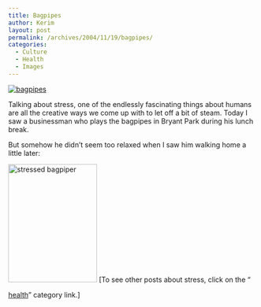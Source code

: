 ```yaml
---
title: Bagpipes
author: Kerim
layout: post
permalink: /archives/2004/11/19/bagpipes/
categories:
  - Culture
  - Health
  - Images
---
```

<a href="http://www.flickr.com/photos/kerim/1580218/" onclick="_gaq.push(['_trackEvent', 'outbound-article', 'http://www.flickr.com/photos/kerim/1580218/', '']);"  title="photo sharing"><img src="http://www.flickr.com/photos/1580218_6001de1098_m.jpg" alt="bagpipes" /></a>

Talking about stress, one of the endlessly fascinating things about humans are all the creative ways we come up with to let off a bit of steam. Today I saw a businessman who plays the bagpipes in Bryant Park during his lunch break.

But somehow he didn&#8217;t seem too relaxed when I saw him walking home a little later:

<a href="http://www.flickr.com/photos/kerim/1580084/" onclick="_gaq.push(['_trackEvent', 'outbound-article', 'http://www.flickr.com/photos/kerim/1580084/', '']);"  title="Photo Sharing"><img src="http://www.flickr.com/photos/1580084_621306ccd2_m.jpg" width="180" height="240" alt="stressed bagpiper" /></a> [To see other posts about stress, click on the &#8220;

<a href="http://test.oxus.net/archives/category/health/" onclick="_gaq.push(['_trackEvent', 'outbound-article', 'http://test.oxus.net/archives/category/health/', 'health']);" >health</a>&#8221; category link.] 

